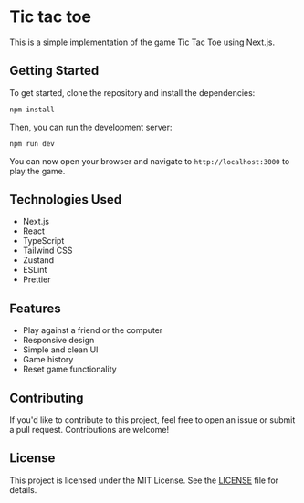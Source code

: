# Tic tac toe

This is a simple implementation of the game Tic Tac Toe using Next.js.

## Getting Started
To get started, clone the repository and install the dependencies:

```bash
npm install
```

Then, you can run the development server:

```bash
npm run dev
```
You can now open your browser and navigate to `http://localhost:3000` to play the game.

## Technologies Used
- Next.js
- React
- TypeScript
- Tailwind CSS
- Zustand
- ESLint
- Prettier

## Features
- Play against a friend or the computer
- Responsive design
- Simple and clean UI
- Game history
- Reset game functionality

## Contributing
If you'd like to contribute to this project, feel free to open an issue or submit a pull request. Contributions are welcome!

## License
This project is licensed under the MIT License. See the [LICENSE](LICENSE) file for details.
